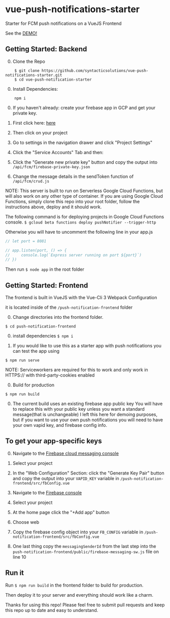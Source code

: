 # vue-push-notifications-starter
Starter for FCM push notifications on a VueJS Frontend

See the <a href="https://push-notifications-fef03.firebaseapp.com/#/">DEMO!</a>

## Getting Started: Backend

0. Clone the Repo
```
    $ git clone https://github.com/syntacticsolutions/vue-push-notifications-starter.git
    $ cd vue-push-notification-starter
```

0. Install Dependencies:
```
    npm i
```

0. If you haven't already: create your firebase app in GCP and get your private key.
0. First click here: [here](https://console.firebase.google.com/u/0)
0. Then click on your project
0. Go to settings in the navigation drawer and click "Project Settings"
0. Click the "Service Accounts" Tab and then:

0. Click the "Generate new private key" button and copy the output into
``` /api/fcm/firebase-private-key.json ```

0. Change the message details in the sendToken function of
``` /api/fcm/crud.js ```

NOTE: This server is built to run on Serverless Google Cloud Functions, but will also work on any other type of container.
If you are using Google Cloud Functions, simply clone this repo into your root folder, follow the instructions above, deploy and it should work.

The following command is for deploying projects in Google Cloud Functions console.
```$ gcloud beta functions deploy pushNotifier --trigger-http ```


Otherwise you will have to uncomment the following line in your app.js

```javascript
// let port = 8081

// app.listen(port, () => {
//     console.log(`Express server running on port ${port}`)
// })
```

Then run ```$ node app``` in the root folder

## Getting Started: Frontend

The frontend is built in VueJS with the Vue-Cli 3 Webpack Configuration

it is located inside of the `/push-notification-frontend` folder

0. Change directories into the frontend folder.

```$ cd push-notification-frontend```

0. install dependencies
 ```$ npm i```

0. If you would like to use this as a starter app with push notifications you can test the app using

```$ npm run serve ```

NOTE: Serviceworkers are required for this to work and only work in HTTPS:// with third-party-cookies enabled

0. Build for production

```$ npm run build ```

0. The current build uses an existing firebase app public key
You will have to replace this with your public key unless you want a standard message(that is unchangeable)
I left this here for demoing purposes, but if you want to use your own push notifications you will need to have your own vapid key, and
firebase config info.

## To get your app-specific keys

0. Navigate to the [Firebase cloud messaging console](https://console.firebase.google.com/u/0/project/_/settings/cloudmessaging/)
0. Select your project
0. In the "Web Configuration" Section: click the "Generate Key Pair" button and copy the output into your `VAPID_KEY` variable in
`/push-notification-frontend/src/fbConfig.vue`

0. Navigate to the [Firebase console](https://console.firebase.google.com/u/0/)
0. Select your project
0. At the home page click the "+Add app" button
0. Choose web
0. Copy the firebase config object into your `FB_CONFIG` variable in
`/push-notification-frontend/src/fbConfig.vue`

0. One last thing
copy the `messagingSenderId` from the last step into the
`push-notification-frontend/public/firebase-messaging-sw.js` file
on line 10

## Run it
Run ```$ npm run build``` in the frontend folder to build for production.

Then deploy it to your server and everything should work like a charm.

Thanks for using this repo! Please feel free to submit pull requests and keep this repo up to date and easy to understand.
